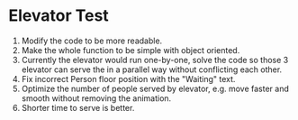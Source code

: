 # Elevator Test
1. Modify the code to be more readable.
2. Make the whole function to be simple with object oriented.
3. Currently the elevator would run one-by-one, solve the code so those 3 elevator can serve the in a parallel way without conflicting each other.
4. Fix incorrect Person floor position with the "Waiting" text.
5. Optimize the number of people served by elevator, e.g. move faster and smooth without removing the animation.
6. Shorter time to serve is better.

